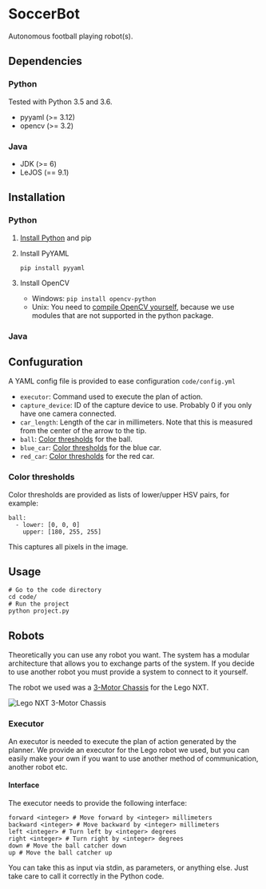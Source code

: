 # SoccerBot

Autonomous football playing robot(s).

## Dependencies
### Python
Tested with Python 3.5 and 3.6.

* pyyaml (>= 3.12)
* opencv (>= 3.2)

### Java
* JDK (>= 6)
* LeJOS (== 9.1)

## Installation
### Python
1. [Install Python](https://www.python.org/downloads/) and pip
1. Install PyYAML

	`pip install pyyaml`
1. Install OpenCV

	* Windows: `pip install opencv-python`
	* Unix: You need to [compile OpenCV yourself](http://opencv.org/releases.html), because we use modules that are not supported in the python package.

### Java

## Confuguration
A YAML config file is provided to ease configuration `code/config.yml`

* `executor`: Command used to execute the plan of action.
* `capture_device`: ID of the capture device to use. Probably 0 if you only have one camera connected.
* `car_length`: Length of the car in millimeters. Note that this is measured from the center of the arrow to the tip.
* `ball`: [Color thresholds](#color-thresholds) for the ball.
* `blue_car`: [Color thresholds](#color-thresholds) for the blue car.
* `red_car`: [Color thresholds](#color-thresholds) for the red car.

### Color thresholds
Color thresholds are provided as lists of lower/upper HSV pairs, for example:

	ball:
	  - lower: [0, 0, 0]
	    upper: [180, 255, 255]

This captures all pixels in the image.

## Usage
	# Go to the code directory
	cd code/
	# Run the project
	python project.py
	
## Robots
Theoretically you can use any robot you want. The system has a modular architecture that allows you to exchange parts of the system. If you decide to use another robot you must provide a system to connect to it yourself.

The robot we used was a [3-Motor Chassis](http://nxtprograms.com/NXT2/3-motor_chassis/steps.html) for the Lego NXT.

![Lego NXT 3-Motor Chassis](http://nxtprograms.com/NXT2/3-motor_chassis/DCP_9774.JPG)

### Executor
An executor is needed to execute the plan of action generated by the planner. We provide an executor for the Lego robot we used, but you can easily make your own if you want to use another method of communication, another robot etc.

#### Interface
The executor needs to provide the following interface:

	forward <integer> # Move forward by <integer> millimeters
	backward <integer> # Move backward by <integer> millimeters
	left <integer> # Turn left by <integer> degrees
	right <integer> # Turn right by <integer> degrees
	down # Move the ball catcher down
	up # Move the ball catcher up
	
You can take this as input via stdin, as parameters, or anything else. Just take care to call it correctly in the Python code.
